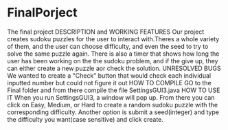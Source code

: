 # FinalPorject
The final project
DESCRIPTION and WORKING FEATURES
Our project creates sudoku puzzles for the user to interact with.Theres a whole variety of them, and the user can choose difficulty, and even the seed to try to solve the same puzzle again. There is also a timer that shows how long the user has been working on the the sudoku problem, and if the give up, they can either create a new puzzle aor check the solution. 
UNRESOLVED BUGS
We wanted to create a "Check" button that would check each individual inputted number but could not figure it out
HOW TO COMPILE
GO to the Final folder and from there compile the file SettingsGUI3.java
HOW TO USE IT
When you run SettingsGUI3, a window will pop up. From there you can click on Easy, Medium, or Hard to create a random sudoku puzzle with the corresponding difficulty. Another option is submit a seed(integer) and type the difficulty you want(case sensitive) and click create.
